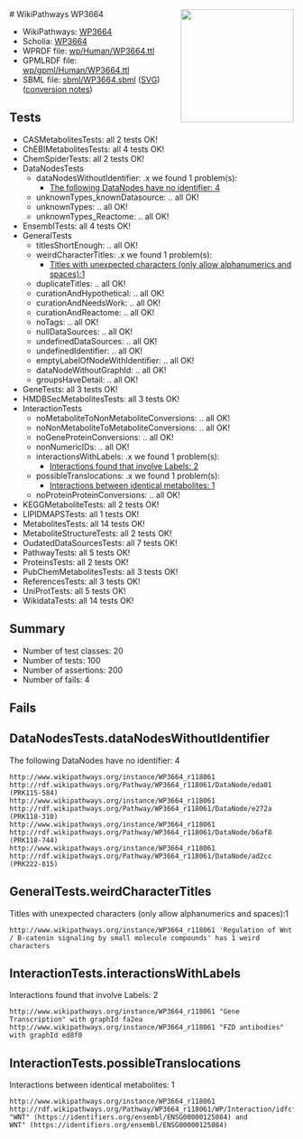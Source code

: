 <img style="float: right; width: 200px" src="../logo.png" />
# WikiPathways WP3664

* WikiPathways: [WP3664](https://identifiers.org/wikipathways:WP3664)
* Scholia: [WP3664](https://scholia.toolforge.org/wikipathways/WP3664)
* WPRDF file: [wp/Human/WP3664.ttl](../wp/Human/WP3664.ttl)
* GPMLRDF file: [wp/gpml/Human/WP3664.ttl](../wp/gpml/Human/WP3664.ttl)
* SBML file: [sbml/WP3664.sbml](../sbml/WP3664.sbml) ([SVG](../sbml/WP3664.svg)) ([conversion notes](../sbml/WP3664.txt))

## Tests
* CASMetabolitesTests: all 2 tests OK!
* ChEBIMetabolitesTests: all 4 tests OK!
* ChemSpiderTests: all 2 tests OK!
* DataNodesTests
    * dataNodesWithoutIdentifier: .x we found 1 problem(s):
        * [The following DataNodes have no identifier: 4](#d2d32fa3)
    * unknownTypes_knownDatasource: .. all OK!
    * unknownTypes: .. all OK!
    * unknownTypes_Reactome: .. all OK!
* EnsemblTests: all 4 tests OK!
* GeneralTests
    * titlesShortEnough: .. all OK!
    * weirdCharacterTitles: .x we found 1 problem(s):
        * [Titles with unexpected characters (only allow alphanumerics and spaces):1](#fda87b3f)
    * duplicateTitles: .. all OK!
    * curationAndHypothetical: .. all OK!
    * curationAndNeedsWork: .. all OK!
    * curationAndReactome: .. all OK!
    * noTags: .. all OK!
    * nullDataSources: .. all OK!
    * undefinedDataSources: .. all OK!
    * undefinedIdentifier: .. all OK!
    * emptyLabelOfNodeWithIdentifier: .. all OK!
    * dataNodeWithoutGraphId: .. all OK!
    * groupsHaveDetail: .. all OK!
* GeneTests: all 3 tests OK!
* HMDBSecMetabolitesTests: all 3 tests OK!
* InteractionTests
    * noMetaboliteToNonMetaboliteConversions: .. all OK!
    * noNonMetaboliteToMetaboliteConversions: .. all OK!
    * noGeneProteinConversions: .. all OK!
    * nonNumericIDs: .. all OK!
    * interactionsWithLabels: .x we found 1 problem(s):
        * [Interactions found that involve Labels: 2](#630d2679)
    * possibleTranslocations: .x we found 1 problem(s):
        * [Interactions between identical metabolites: 1](#d59038c4)
    * noProteinProteinConversions: .. all OK!
* KEGGMetaboliteTests: all 2 tests OK!
* LIPIDMAPSTests: all 1 tests OK!
* MetabolitesTests: all 14 tests OK!
* MetaboliteStructureTests: all 2 tests OK!
* OudatedDataSourcesTests: all 7 tests OK!
* PathwayTests: all 5 tests OK!
* ProteinsTests: all 2 tests OK!
* PubChemMetabolitesTests: all 3 tests OK!
* ReferencesTests: all 3 tests OK!
* UniProtTests: all 5 tests OK!
* WikidataTests: all 14 tests OK!


## Summary

* Number of test classes: 20
* Number of tests: 100
* Number of assertions: 200
* Number of fails: 4

## Fails

<a name="d2d32fa3" />

## DataNodesTests.dataNodesWithoutIdentifier

The following DataNodes have no identifier: 4
```
http://www.wikipathways.org/instance/WP3664_r118061 http://rdf.wikipathways.org/Pathway/WP3664_r118061/DataNode/eda01 (PRK115-584)
http://www.wikipathways.org/instance/WP3664_r118061 http://rdf.wikipathways.org/Pathway/WP3664_r118061/DataNode/e272a (PRK118-310)
http://www.wikipathways.org/instance/WP3664_r118061 http://rdf.wikipathways.org/Pathway/WP3664_r118061/DataNode/b6af8 (PRK118-744)
http://www.wikipathways.org/instance/WP3664_r118061 http://rdf.wikipathways.org/Pathway/WP3664_r118061/DataNode/ad2cc (PRK222-815)
```

<a name="fda87b3f" />

## GeneralTests.weirdCharacterTitles

Titles with unexpected characters (only allow alphanumerics and spaces):1
```
http://www.wikipathways.org/instance/WP3664_r118061 'Regulation of Wnt / B-catenin signaling by small molecule compounds' has 1 weird characters
```

<a name="630d2679" />

## InteractionTests.interactionsWithLabels

Interactions found that involve Labels: 2
```
http://www.wikipathways.org/instance/WP3664_r118061 "Gene Transcription" with graphId fa2ea
http://www.wikipathways.org/instance/WP3664_r118061 "FZD antibodies" with graphId ed8f0
```

<a name="d59038c4" />

## InteractionTests.possibleTranslocations

Interactions between identical metabolites: 1
```
http://www.wikipathways.org/instance/WP3664_r118061 http://rdf.wikipathways.org/Pathway/WP3664_r118061/WP/Interaction/idfcfc52a0 "WNT" (https://identifiers.org/ensembl/ENSG00000125084) and 
WNT" (https://identifiers.org/ensembl/ENSG00000125084)
```

